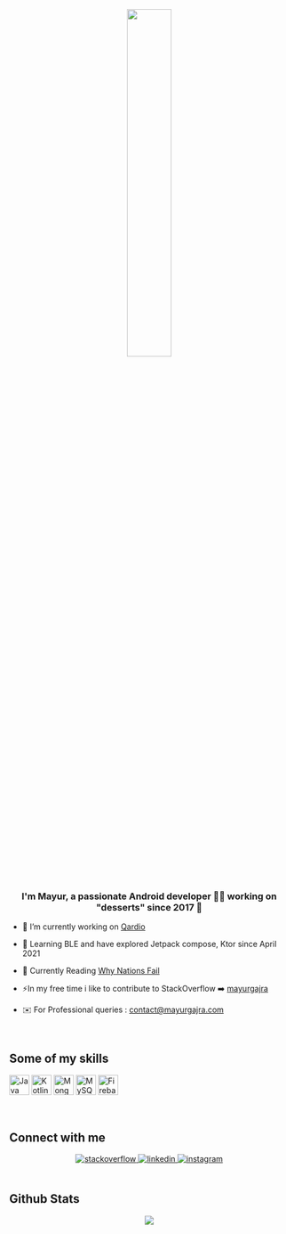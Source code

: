 <div align="center">
<img src="https://rishavanand.github.io/static/images/greetings.gif" align="center" width = "40%" />
</div>  
  

### <div align="center">I'm Mayur, a passionate Android developer 👨‍💻 working on "desserts" since 2017 🥧</div>  
  

- 🔭 I’m currently working on [Qardio](https://play.google.com/store/apps/details?id=com.getqardio.android&gl=NL)  
  

- 🌱 Learning BLE and have explored Jetpack compose, Ktor since April 2021  
  

- 📖 Currently Reading [Why Nations Fail]([https://www.goodreads.com/book/show/40121378-atomic-habits](https://www.goodreads.com/book/show/12158480-why-nations-fail))  
  

- ⚡In my free time i like to contribute to StackOverflow  ➡️ [mayurgajra](https://stackoverflow.com/users/9715339/mayur-gajra)  
- ✉️ For Professional queries : contact@mayurgajra.com


  

<br/>  

## Some of my skills

<p align="left">
<a href="https://www.oracle.com/java/" target="_blank" rel="noreferrer"><img src="https://raw.githubusercontent.com/danielcranney/readme-generator/main/public/icons/skills/java-colored.svg" width="36" height="36" alt="Java" /></a>
<a href="https://kotlinlang.org/" target="_blank" rel="noreferrer"><img src="https://raw.githubusercontent.com/danielcranney/readme-generator/main/public/icons/skills/kotlin-colored.svg" width="36" height="36" alt="Kotlin" /></a>
<a href="https://www.mongodb.com/" target="_blank" rel="noreferrer"><img src="https://raw.githubusercontent.com/danielcranney/readme-generator/main/public/icons/skills/mongodb-colored.svg" width="36" height="36" alt="MongoDB" /></a>
<a href="https://www.mysql.com/" target="_blank" rel="noreferrer"><img src="https://raw.githubusercontent.com/danielcranney/readme-generator/main/public/icons/skills/mysql-colored.svg" width="36" height="36" alt="MySQL" /></a>
<a href="https://firebase.google.com/" target="_blank" rel="noreferrer"><img src="https://raw.githubusercontent.com/danielcranney/readme-generator/main/public/icons/skills/firebase-colored.svg" width="36" height="36" alt="Firebase" /></a>
</p>

<br/>

## Connect with me  
<div align="center">
<a href="https://stackoverflow.com/users/9715339/mayur-gajra" target="_blank">
<img src=https://img.shields.io/badge/stackoverflow-%23F28032.svg?&style=for-the-badge&logo=stackoverflow&logoColor=white alt=stackoverflow style="margin-bottom: 5px;" />
</a>
<a href="https://linkedin.com/in/mayur-gajra" target="_blank">
<img src=https://img.shields.io/badge/linkedin-%231E77B5.svg?&style=for-the-badge&logo=linkedin&logoColor=white alt=linkedin style="margin-bottom: 5px;" />
</a>
<a href="https://instagram.com/mayurgajra" target="_blank">
<img src=https://img.shields.io/badge/instagram-%23000000.svg?&style=for-the-badge&logo=instagram&logoColor=white alt=instagram style="margin-bottom: 5px;" />
</a>  
</div>  
  

<br/>  


## Github Stats  
<div align="center"><img src="https://github-readme-stats.vercel.app/api?username=mayurgajra&show_icons=true&count_private=true&hide_border=true" align="center" /></div>  

<br/>  
